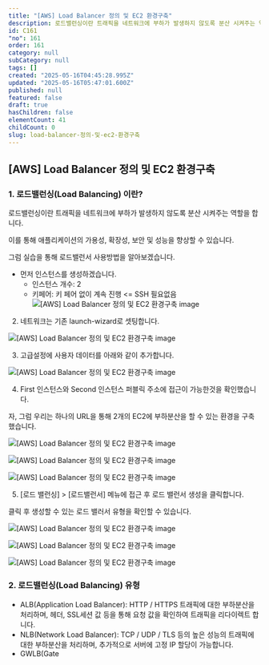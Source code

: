 ```yaml
---
title: "[AWS] Load Balancer 정의 및 EC2 환경구축"
description: 로드밸런싱이란 트래픽을 네트워크에 부하가 발생하지 않도록 분산 시켜주는 역할을 합니다. 이를 통해 애플리케이션의 가용성, 확장성, 보안 및 성능을 향상할 수 있습니다. 그럼 실습을 통해 로드밸런서 사용방법을 알아보겠습니다. 먼저 인스턴스를 생성하겠습니다.
id: C161
"no": 161
order: 161
category: null
subCategory: null
tags: []
created: "2025-05-16T04:45:28.995Z"
updated: "2025-05-16T05:47:01.600Z"
published: null
featured: false
draft: true
hasChildren: false
elementCount: 41
childCount: 0
slug: load-balancer-정의-및-ec2-환경구축
---
```


## [AWS] Load Balancer 정의 및 EC2 환경구축



### 1. 로드밸런싱(Load Balancing) 이란?

로드밸런싱이란 트래픽을 네트워크에 부하가 발생하지 않도록 분산 시켜주는 역할을 합니다.

이를 통해 애플리케이션의 가용성, 확장성, 보안 및 성능을 향상할 수 있습니다.



그럼 실습을 통해 로드밸런서 사용방법을 알아보겠습니다.

- 먼저 인스턴스를 생성하겠습니다.
  - 인스턴스 개수: 2
  - 키페어: 키 페어 없이 계속 진행 <= SSH 필요없음
![[AWS] Load Balancer 정의 및 EC2 환경구축 image](https://image.lemoncloud.io/16b99fbc-84f6-4fce-85e6-8bf609bc0406)



2. 네트워크는 기존 launch-wizard로 셋팅합니다.

![[AWS] Load Balancer 정의 및 EC2 환경구축 image](https://image.lemoncloud.io/b29f8b64-f285-4519-9a5f-6c22c557bd53)



3. 고급설정에 사용자 데이터를 아래와 같이 추가합니다.

![[AWS] Load Balancer 정의 및 EC2 환경구축 image](https://image.lemoncloud.io/18501bd5-6959-4123-9fce-c87c5daa28c9)



4. First 인스턴스와 Second 인스턴스 퍼블릭 주소에 접근이 가능한것을 확인했습니다.

자, 그럼 우리는 하나의 URL을 통해 2개의 EC2에 부하분산을 할 수 있는 환경을 구축했습니다.

![[AWS] Load Balancer 정의 및 EC2 환경구축 image](https://image.lemoncloud.io/1b5bca19-6659-40a1-9636-01161a59fbc7)



![[AWS] Load Balancer 정의 및 EC2 환경구축 image](https://image.lemoncloud.io/bec75980-dd7f-4703-b4fd-c65caf2190c8)



![[AWS] Load Balancer 정의 및 EC2 환경구축 image](https://image.lemoncloud.io/d8acc80d-c8d5-42fc-b043-43f5c739fcd1)



5. [로드 밸런싱] > [로드밸런서] 메뉴에 접근 후 로드 밸런서 생성을 클릭합니다.

클릭 후 생성할 수 있는 로드 밸러서 유형을 확인할 수 있습니다.

![[AWS] Load Balancer 정의 및 EC2 환경구축 image](https://image.lemoncloud.io/d15a9080-728e-4ff7-82f2-d940351e9802)



![[AWS] Load Balancer 정의 및 EC2 환경구축 image](https://image.lemoncloud.io/bd26c29a-6f5f-4d1d-a3cb-118c84b28cbf)



![[AWS] Load Balancer 정의 및 EC2 환경구축 image](https://image.lemoncloud.io/67db356e-b5df-4c5f-af9a-e5a084d856a2)



### 2. 로드밸런싱(Load Balancing) 유형

- ALB(Application Load Balancer): HTTP / HTTPS 트래픽에 대한 부하분산을 처리하며, 헤더, SSL세션 값 등을 통해 요청 값을 확인하여 트래픽을 리다이렉트 합니다. 
- NLB(Network Load Balancer): TCP / UDP / TLS 등의 높은 성능의 트래픽에 대한 부하분산을 처리하며, 추가적으로 서버에 고정 IP 할당이 가능합니다. 
- GWLB(Gate
